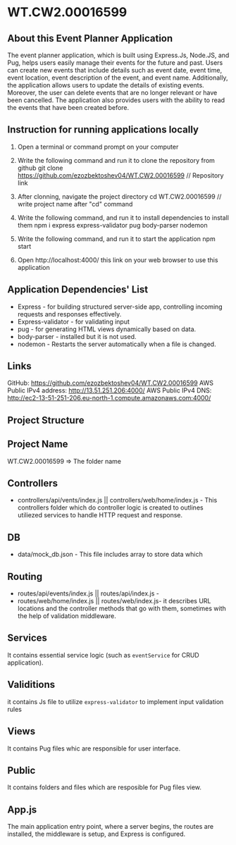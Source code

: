 # WT.CW2.00016599

## About this Event Planner Application

The event planner application, which is built using Express.Js, Node.JS, and Pug, helps users easily manage their events for the future and past. Users can create new events that include details such as event date, event time, event location, event description of the event, and event name. Additionally, the application allows users to update the details of existing events. Moreover, the user can delete events that are no longer relevant or have been cancelled. The application also provides users with the ability to read the events that have been created before.

## Instruction for running applications locally

1. Open a terminal or command prompt on your computer

2. Write the following command and run it to clone the repository from github
   git clone https://github.com/ezozbektoshev04/WT.CW2.00016599 // Repository link

3. After clonning, navigate the project directory
   cd WT.CW2.00016599 // write project name after "cd" command

4. Write the following command, and run it to install dependencies to install them
   npm i express express-validator pug body-parser nodemon

5. Write the following command, and run it to start the application
   npm start

6. Open http://localhost:4000/ this link on your web browser to use this application

## Application Dependencies' List

- Express - for building structured server-side app, controlling incoming requests and responses effectively.
- Express-validator - for validating input
- pug - for generating HTML views dynamically based on data.
- body-parser - installed but it is not used.
- nodemon - Restarts the server automatically when a file is changed.

## Links

GitHub: https://github.com/ezozbektoshev04/WT.CW2.00016599
AWS Public IPv4 address: http://13.51.251.206:4000/
AWS Public IPv4 DNS: http://ec2-13-51-251-206.eu-north-1.compute.amazonaws.com:4000/

## Project Structure

## Project Name

WT.CW2.00016599 => The folder name

## Controllers

- controllers/api/vents/index.js || controllers/web/home/index.js -
  This controllers folder which do controller logic is created to outlines utiliezed services to handle HTTP request and response.

## DB

- data/mock_db.json - This file includes array to store data which

## Routing

- routes/api/events/index.js || routes/api/index.js -
- routes/web/home/index.js || routes/web/index.js-
  it describes URL locations and the controller methods that go with them, sometimes with the help of validation middleware.

## Services

It contains essential service logic (such as `eventService` for CRUD application).

## Validitions

it contains Js file to utilize `express-validator` to implement input validation rules

## Views

It contains Pug files whic are responsible for user interface.

## Public

It contains folders and files which are resposible for Pug files view.

## App.js

The main application entry point, where a server begins, the routes are installed, the middleware is setup, and Express is configured.
